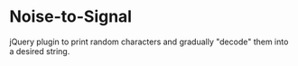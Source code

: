 Noise-to-Signal
===============

jQuery plugin to print random characters and gradually "decode" them into a desired string.